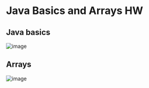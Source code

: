 # Java Basics and Arrays HW

## Java basics
![image](https://user-images.githubusercontent.com/72529306/141683708-8f68bee2-3f37-4439-9cb4-a7cef81006e2.png)

## Arrays 
![image](https://user-images.githubusercontent.com/72529306/141683718-a8a8d537-2bab-423c-b2a6-3302594f30fe.png)
